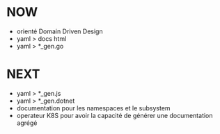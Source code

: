 NOW
===

- orienté Domain Driven Design
- yaml > docs html
- yaml > *_gen.go

NEXT
===
- yaml > *_gen.js
- yaml > *_gen.dotnet
- documentation pour les namespaces et le subsystem
- operateur K8S pour avoir la capacité de générer une documentation agrégé

